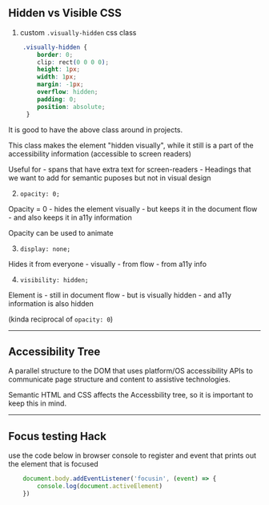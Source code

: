 
## Hidden vs Visible CSS 

1. custom `.visually-hidden` css class 

```css 
    .visually-hidden { 
        border: 0;
        clip: rect(0 0 0 0);
        height: 1px;
        width: 1px;
        margin: -1px;
        overflow: hidden;
        padding: 0;
        position: absolute;
     }
```

It is good to have the above class around in projects. 

This class makes the element "hidden visually", while it still is a part of the accessibility information (accessible to screen readers)

Useful for
    - spans that have extra text for screen-readers
    - Headings that we want to add for semantic puposes but not in visual design

2. `opacity: 0;`

Opacity = 0
    - hides the element visually
    - but keeps it in the document flow 
    - and also keeps it in a11y information

Opacity can be used to animate

3. `display: none;`

Hides it from everyone
    - visually 
    - from flow
    - from a11y info

4. `visibility: hidden;`

Element is 
    - still in document flow
    - but is visually hidden
    - and a11y information is also hidden

(kinda reciprocal of `opacity: 0`)

---

## Accessibility Tree 

A parallel structure to the DOM that uses platform/OS accessibility APIs to communicate page structure and content to assistive technologies.

Semantic HTML and CSS affects the Accessbility tree, so it is important to keep this in mind. 

---

## Focus testing Hack 

use the code below in browser console to register and event that prints out the element that is focused

```javascript
    document.body.addEventListener('focusin', (event) => {
        console.log(document.activeElement)
    })
```
